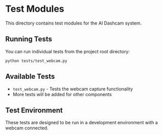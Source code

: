 # Test Modules

This directory contains test modules for the AI Dashcam system.

## Running Tests

You can run individual tests from the project root directory:

```
python tests/test_webcam.py
```

## Available Tests

- `test_webcam.py` - Tests the webcam capture functionality
- More tests will be added for other components

## Test Environment

These tests are designed to be run in a development environment with a webcam connected.
